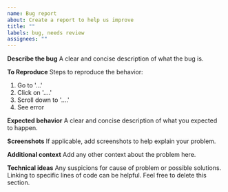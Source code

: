 ```yaml
---
name: Bug report
about: Create a report to help us improve
title: ""
labels: bug, needs review
assignees: ""
---
```


**Describe the bug**
A clear and concise description of what the bug is.

**To Reproduce**
Steps to reproduce the behavior:

1. Go to '...'
2. Click on '....'
3. Scroll down to '....'
4. See error

**Expected behavior**
A clear and concise description of what you expected to happen.

**Screenshots**
If applicable, add screenshots to help explain your problem.

**Additional context**
Add any other context about the problem here.

**Technical ideas**
Any suspicions for cause of problem or possible solutions. Linking to specific lines of code can be helpful. Feel free to delete this section.
